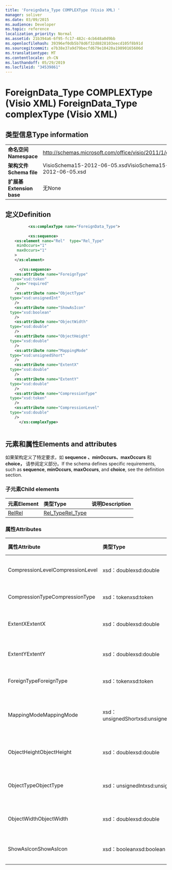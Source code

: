 ```yaml
---
title: 'ForeignData_Type COMPLEXType (Visio XML) '
manager: soliver
ms.date: 03/09/2015
ms.audience: Developer
ms.topic: reference
localization_priority: Normal
ms.assetid: 21b394a6-6f95-fc17-482c-4cb648a0d9bb
ms.openlocfilehash: 39396ef0db5b78d6f32d8828103eecd105f8b91d
ms.sourcegitcommit: e7b38e37a9d79becfd679e10420a19890165606d
ms.translationtype: MT
ms.contentlocale: zh-CN
ms.lasthandoff: 05/29/2019
ms.locfileid: "34539861"
---
```

# <a name="foreigndata_type-complextype-visio-xml"></a><span data-ttu-id="b5003-102">ForeignData_Type COMPLEXType (Visio XML) </span><span class="sxs-lookup"><span data-stu-id="b5003-102">ForeignData_Type complexType (Visio XML)</span></span>

## <a name="type-information"></a><span data-ttu-id="b5003-103">类型信息</span><span class="sxs-lookup"><span data-stu-id="b5003-103">Type information</span></span>

|||
|:-----|:-----|
|<span data-ttu-id="b5003-104">**命名空间**</span><span class="sxs-lookup"><span data-stu-id="b5003-104">**Namespace**</span></span> <br/> |http://schemas.microsoft.com/office/visio/2011/1/core  <br/> |
|<span data-ttu-id="b5003-105">**架构文件**</span><span class="sxs-lookup"><span data-stu-id="b5003-105">**Schema file**</span></span> <br/> |<span data-ttu-id="b5003-106">VisioSchema15-2012-06-05.xsd</span><span class="sxs-lookup"><span data-stu-id="b5003-106">VisioSchema15-2012-06-05.xsd</span></span>  <br/> |
|<span data-ttu-id="b5003-107">**扩展基**</span><span class="sxs-lookup"><span data-stu-id="b5003-107">**Extension base**</span></span> <br/> |<span data-ttu-id="b5003-108">无</span><span class="sxs-lookup"><span data-stu-id="b5003-108">None</span></span>  <br/> |
   
## <a name="definition"></a><span data-ttu-id="b5003-109">定义</span><span class="sxs-lookup"><span data-stu-id="b5003-109">Definition</span></span>

```XML
          <xs:complexType name="ForeignData_Type">
          
          <xs:sequence>
    <xs:element name="Rel"  type="Rel_Type"
     minOccurs="1"
     maxOccurs="1"
    >
    </xs:element>
    
      </xs:sequence>
    <xs:attribute name="ForeignType"
  type="xsd:token"
     use="required"
    />
    <xs:attribute name="ObjectType"
  type="xsd:unsignedInt"
    />
    <xs:attribute name="ShowAsIcon"
  type="xsd:boolean"
    />
    <xs:attribute name="ObjectWidth"
  type="xsd:double"
    />
    <xs:attribute name="ObjectHeight"
  type="xsd:double"
    />
    <xs:attribute name="MappingMode"
  type="xsd:unsignedShort"
    />
    <xs:attribute name="ExtentX"
  type="xsd:double"
    />
    <xs:attribute name="ExtentY"
  type="xsd:double"
    />
    <xs:attribute name="CompressionType"
  type="xsd:token"
    />
    <xs:attribute name="CompressionLevel"
  type="xsd:double"
    />
      </xs:complexType>
      
```

## <a name="elements-and-attributes"></a><span data-ttu-id="b5003-110">元素和属性</span><span class="sxs-lookup"><span data-stu-id="b5003-110">Elements and attributes</span></span>

<span data-ttu-id="b5003-111">如果架构定义了特定要求，如 **sequence** **、minOccurs、maxOccurs** 和 **choice，** 请参阅定义部分。</span><span class="sxs-lookup"><span data-stu-id="b5003-111">If the schema defines specific requirements, such as **sequence**, **minOccurs**, **maxOccurs**, and **choice**, see the definition section.</span></span> 
  
### <a name="child-elements"></a><span data-ttu-id="b5003-112">子元素</span><span class="sxs-lookup"><span data-stu-id="b5003-112">Child elements</span></span>

|<span data-ttu-id="b5003-113">**元素**</span><span class="sxs-lookup"><span data-stu-id="b5003-113">**Element**</span></span>|<span data-ttu-id="b5003-114">**类型**</span><span class="sxs-lookup"><span data-stu-id="b5003-114">**Type**</span></span>|<span data-ttu-id="b5003-115">**说明**</span><span class="sxs-lookup"><span data-stu-id="b5003-115">**Description**</span></span>|
|:-----|:-----|:-----|
|[<span data-ttu-id="b5003-116">Rel</span><span class="sxs-lookup"><span data-stu-id="b5003-116">Rel</span></span>](rel-element-foreigndata_type-complextypevisio-xml.md) <br/> |[<span data-ttu-id="b5003-117">Rel_Type</span><span class="sxs-lookup"><span data-stu-id="b5003-117">Rel_Type</span></span>](rel_type-complextypevisio-xml.md) <br/> ||
   
### <a name="attributes"></a><span data-ttu-id="b5003-118">属性</span><span class="sxs-lookup"><span data-stu-id="b5003-118">Attributes</span></span>

|<span data-ttu-id="b5003-119">**属性**</span><span class="sxs-lookup"><span data-stu-id="b5003-119">**Attribute**</span></span>|<span data-ttu-id="b5003-120">**类型**</span><span class="sxs-lookup"><span data-stu-id="b5003-120">**Type**</span></span>|<span data-ttu-id="b5003-121">**必需**</span><span class="sxs-lookup"><span data-stu-id="b5003-121">**Required**</span></span>|<span data-ttu-id="b5003-122">**描述**</span><span class="sxs-lookup"><span data-stu-id="b5003-122">**Description**</span></span>|<span data-ttu-id="b5003-123">**可能的值**</span><span class="sxs-lookup"><span data-stu-id="b5003-123">**Possible values**</span></span>|
|:-----|:-----|:-----|:-----|:-----|
|<span data-ttu-id="b5003-124">CompressionLevel</span><span class="sxs-lookup"><span data-stu-id="b5003-124">CompressionLevel</span></span>  <br/> |<span data-ttu-id="b5003-125">xsd：double</span><span class="sxs-lookup"><span data-stu-id="b5003-125">xsd:double</span></span>  <br/> |<span data-ttu-id="b5003-126">可选</span><span class="sxs-lookup"><span data-stu-id="b5003-126">optional</span></span>  <br/> ||<span data-ttu-id="b5003-127">xsd：double 类型的值。</span><span class="sxs-lookup"><span data-stu-id="b5003-127">Values of the xsd:double type.</span></span>  <br/> |
|<span data-ttu-id="b5003-128">CompressionType</span><span class="sxs-lookup"><span data-stu-id="b5003-128">CompressionType</span></span>  <br/> |<span data-ttu-id="b5003-129">xsd：token</span><span class="sxs-lookup"><span data-stu-id="b5003-129">xsd:token</span></span>  <br/> |<span data-ttu-id="b5003-130">可选</span><span class="sxs-lookup"><span data-stu-id="b5003-130">optional</span></span>  <br/> ||<span data-ttu-id="b5003-131">xsd：token 类型的值。</span><span class="sxs-lookup"><span data-stu-id="b5003-131">Values of the xsd:token type.</span></span>  <br/> |
|<span data-ttu-id="b5003-132">ExtentX</span><span class="sxs-lookup"><span data-stu-id="b5003-132">ExtentX</span></span>  <br/> |<span data-ttu-id="b5003-133">xsd：double</span><span class="sxs-lookup"><span data-stu-id="b5003-133">xsd:double</span></span>  <br/> |<span data-ttu-id="b5003-134">可选</span><span class="sxs-lookup"><span data-stu-id="b5003-134">optional</span></span>  <br/> ||<span data-ttu-id="b5003-135">xsd：double 类型的值。</span><span class="sxs-lookup"><span data-stu-id="b5003-135">Values of the xsd:double type.</span></span>  <br/> |
|<span data-ttu-id="b5003-136">ExtentY</span><span class="sxs-lookup"><span data-stu-id="b5003-136">ExtentY</span></span>  <br/> |<span data-ttu-id="b5003-137">xsd：double</span><span class="sxs-lookup"><span data-stu-id="b5003-137">xsd:double</span></span>  <br/> |<span data-ttu-id="b5003-138">可选</span><span class="sxs-lookup"><span data-stu-id="b5003-138">optional</span></span>  <br/> ||<span data-ttu-id="b5003-139">xsd：double 类型的值。</span><span class="sxs-lookup"><span data-stu-id="b5003-139">Values of the xsd:double type.</span></span>  <br/> |
|<span data-ttu-id="b5003-140">ForeignType</span><span class="sxs-lookup"><span data-stu-id="b5003-140">ForeignType</span></span>  <br/> |<span data-ttu-id="b5003-141">xsd：token</span><span class="sxs-lookup"><span data-stu-id="b5003-141">xsd:token</span></span>  <br/> |<span data-ttu-id="b5003-142">必需</span><span class="sxs-lookup"><span data-stu-id="b5003-142">required</span></span>  <br/> ||<span data-ttu-id="b5003-143">xsd：token 类型的值。</span><span class="sxs-lookup"><span data-stu-id="b5003-143">Values of the xsd:token type.</span></span>  <br/> |
|<span data-ttu-id="b5003-144">MappingMode</span><span class="sxs-lookup"><span data-stu-id="b5003-144">MappingMode</span></span>  <br/> |<span data-ttu-id="b5003-145">xsd：unsignedShort</span><span class="sxs-lookup"><span data-stu-id="b5003-145">xsd:unsignedShort</span></span>  <br/> |<span data-ttu-id="b5003-146">可选</span><span class="sxs-lookup"><span data-stu-id="b5003-146">optional</span></span>  <br/> ||<span data-ttu-id="b5003-147">xsd：unsignedShort 类型的值。</span><span class="sxs-lookup"><span data-stu-id="b5003-147">Values of the xsd:unsignedShort type.</span></span>  <br/> |
|<span data-ttu-id="b5003-148">ObjectHeight</span><span class="sxs-lookup"><span data-stu-id="b5003-148">ObjectHeight</span></span>  <br/> |<span data-ttu-id="b5003-149">xsd：double</span><span class="sxs-lookup"><span data-stu-id="b5003-149">xsd:double</span></span>  <br/> |<span data-ttu-id="b5003-150">可选</span><span class="sxs-lookup"><span data-stu-id="b5003-150">optional</span></span>  <br/> ||<span data-ttu-id="b5003-151">xsd：double 类型的值。</span><span class="sxs-lookup"><span data-stu-id="b5003-151">Values of the xsd:double type.</span></span>  <br/> |
|<span data-ttu-id="b5003-152">ObjectType</span><span class="sxs-lookup"><span data-stu-id="b5003-152">ObjectType</span></span>  <br/> |<span data-ttu-id="b5003-153">xsd：unsignedInt</span><span class="sxs-lookup"><span data-stu-id="b5003-153">xsd:unsignedInt</span></span>  <br/> |<span data-ttu-id="b5003-154">可选</span><span class="sxs-lookup"><span data-stu-id="b5003-154">optional</span></span>  <br/> ||<span data-ttu-id="b5003-155">xsd：unsignedInt 类型的值。</span><span class="sxs-lookup"><span data-stu-id="b5003-155">Values of the xsd:unsignedInt type.</span></span>  <br/> |
|<span data-ttu-id="b5003-156">ObjectWidth</span><span class="sxs-lookup"><span data-stu-id="b5003-156">ObjectWidth</span></span>  <br/> |<span data-ttu-id="b5003-157">xsd：double</span><span class="sxs-lookup"><span data-stu-id="b5003-157">xsd:double</span></span>  <br/> |<span data-ttu-id="b5003-158">可选</span><span class="sxs-lookup"><span data-stu-id="b5003-158">optional</span></span>  <br/> ||<span data-ttu-id="b5003-159">xsd：double 类型的值。</span><span class="sxs-lookup"><span data-stu-id="b5003-159">Values of the xsd:double type.</span></span>  <br/> |
|<span data-ttu-id="b5003-160">ShowAsIcon</span><span class="sxs-lookup"><span data-stu-id="b5003-160">ShowAsIcon</span></span>  <br/> |<span data-ttu-id="b5003-161">xsd：boolean</span><span class="sxs-lookup"><span data-stu-id="b5003-161">xsd:boolean</span></span>  <br/> |<span data-ttu-id="b5003-162">可选</span><span class="sxs-lookup"><span data-stu-id="b5003-162">optional</span></span>  <br/> ||<span data-ttu-id="b5003-163">xsd：boolean 类型的值。</span><span class="sxs-lookup"><span data-stu-id="b5003-163">Values of the xsd:boolean type.</span></span>  <br/> |
   

